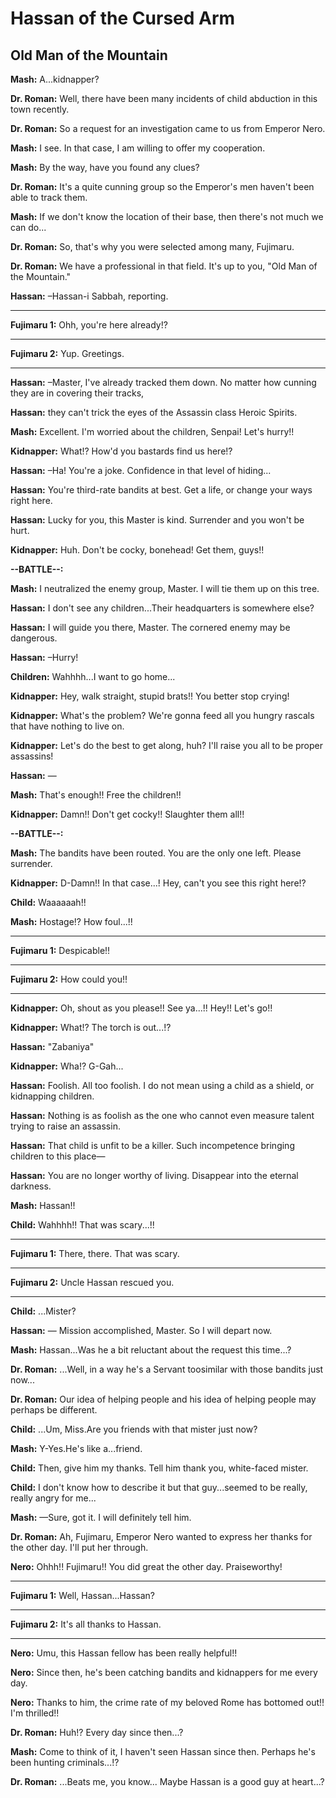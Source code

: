 # Hassan of the Cursed Arm

## Old Man of the Mountain

**Mash:**
A...kidnapper?

 
**Dr. Roman:**
Well, there have been many incidents of child abduction in this town recently.

 
**Dr. Roman:**
So a request for an investigation came to us from Emperor Nero.

 
**Mash:**
I see.
In that case, I am willing to offer my cooperation.

 
**Mash:**
By the way, have you found any clues?

 
**Dr. Roman:**
It's a quite cunning group so the Emperor's men haven't been able to track them.

 
**Mash:**
If we don't know the location of their base, then there's not much we can do...

 
**Dr. Roman:**
So, that's why you were selected among many, Fujimaru.

 
**Dr. Roman:**
We have a professional in that field.
It's up to you, "Old Man of the Mountain."

 
**Hassan:**
&ndash;Hassan-i Sabbah, reporting.

 

---

**Fujimaru 1:**
Ohh, you're here already!?
 

---

**Fujimaru 2:**
Yup. Greetings.
 


---
 
**Hassan:**
&ndash;Master, I've already tracked them down.
No matter how cunning they are in covering their tracks,

 
**Hassan:**
they can't trick the eyes of the Assassin class Heroic Spirits.

 
**Mash:**
Excellent. I'm worried about the children, Senpai!
Let's hurry!!

 
**Kidnapper:**
What!?
How'd you bastards find us here!?

 
**Hassan:**
&ndash;Ha! You're a joke.
Confidence in that level of hiding...

 
**Hassan:**
You're third-rate bandits at best.
Get a life, or change your ways right here.

 
**Hassan:**
Lucky for you, this Master is kind.
Surrender and you won't be hurt.

 
**Kidnapper:**
Huh. Don't be cocky, bonehead!
Get them, guys!!


**--BATTLE--:**

**Mash:**
I neutralized the enemy group, Master.
I will tie them up on this tree.

 
**Hassan:**
I don't see any children...Their headquarters is somewhere else?

 
**Hassan:**
I will guide you there, Master.
The cornered enemy may be dangerous.

 
**Hassan:**
&ndash;Hurry!

 
**Children:**
Wahhhh...I want to go home...

 
**Kidnapper:**
Hey, walk straight, stupid brats!!
You better stop crying!

 
**Kidnapper:**
What's the problem? We're gonna feed all you hungry rascals that have nothing to live on.

 
**Kidnapper:**
Let's do the best to get along, huh?
I'll raise you all to be proper assassins!

 
**Hassan:**
&mdash;

 
**Mash:**
That's enough!!
Free the children!!

 
**Kidnapper:**
Damn!! Don't get cocky!!
Slaughter them all!!


**--BATTLE--:**

**Mash:**
The bandits have been routed.
You are the only one left. Please surrender.

 
**Kidnapper:**
D-Damn!! In that case...!
Hey, can't you see this right here!?

 
**Child:**
Waaaaaah!!

 
**Mash:**
Hostage!?
How foul...!!

 

---

**Fujimaru 1:**
Despicable!!
 

---

**Fujimaru 2:**
How could you!!
 


---
 
**Kidnapper:**
Oh, shout as you please!!
See ya...!! Hey!! Let's go!!

 
**Kidnapper:**
What!?
The torch is out...!?

 
**Hassan:**
"Zabaniya"

 
**Kidnapper:**
Wha!?
G-Gah...

 
**Hassan:**
Foolish. All too foolish. I do not mean using a child as a shield, or kidnapping children.

 
**Hassan:**
Nothing is as foolish as the one who cannot even measure talent trying to raise an assassin.

 
**Hassan:**
That child is unfit to be a killer.
Such incompetence bringing children to this place&mdash;

 
**Hassan:**
You are no longer worthy of living.
Disappear into the eternal darkness.

 
**Mash:**
Hassan!!

 
**Child:**
Wahhhh!!
That was scary...!!

 

---

**Fujimaru 1:**
There, there. That was scary.
 

---

**Fujimaru 2:**
Uncle Hassan rescued you.
 


---
 
**Child:**
...Mister?

 
**Hassan:**
&mdash;
Mission accomplished, Master. So I will depart now.

 
**Mash:**
Hassan...Was he a bit reluctant about the request this time...?

 
**Dr. Roman:**
...Well, in a way he's a Servant toosimilar with those bandits just now...

 
**Dr. Roman:**
Our idea of helping people and his idea of helping people may perhaps be different.

 
**Child:**
...Um, Miss.Are you friends with that mister just now?

 
**Mash:**
Y-Yes.He's like a...friend.

 
**Child:**
Then, give him my thanks.
Tell him thank you, white-faced mister.

 
**Child:**
I don't know how to describe it but that guy...seemed to be really, really angry for me...

 
**Mash:**
&mdash;Sure, got it.
I will definitely tell him.

 
**Dr. Roman:**
Ah, Fujimaru, Emperor Nero wanted to express her thanks for the other day. I'll put her through.

 
**Nero:**
Ohhh!! Fujimaru!!
You did great the other day. Praiseworthy!

 

---

**Fujimaru 1:**
Well, Hassan...Hassan?
 

---

**Fujimaru 2:**
It's all thanks to Hassan.
 


---
 
**Nero:**
Umu, this Hassan fellow has been really helpful!!

 
**Nero:**
Since then, he's been catching bandits and kidnappers for me every day.

 
**Nero:**
Thanks to him, the crime rate of my beloved Rome has bottomed out!! I'm thrilled!!

 
**Dr. Roman:**
Huh!?
Every day since then...?

 
**Mash:**
Come to think of it, I haven't seen Hassan since then.
Perhaps he's been hunting criminals...!?

 
**Dr. Roman:**
...Beats me, you know...
Maybe Hassan is a good guy at heart...?



